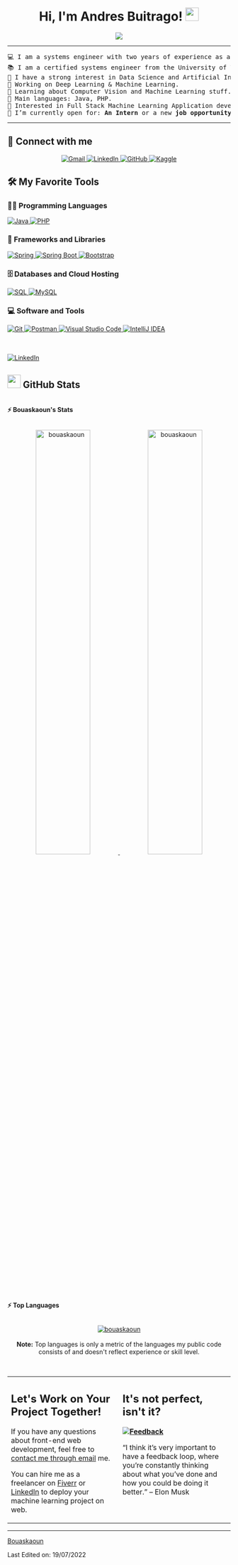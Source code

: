 <h1 align="center">
    Hi, I'm Andres Buitrago!
    <a href="https://github.com/Bouaskaoun" target="_self">
        <img src="https://media.giphy.com/media/hvRJCLFzcasrR4ia7z/giphy.gif" width="30">
    </a>
</h1>

<p align="center">
    <a href="https://github.com/Bouaskaoun">
        <img src="https://readme-typing-svg.herokuapp.com?lines=Systems-Engineer-Backend-developer;DS%20|%20AI%20|%20ML%20Enthusiastic;Always%20learning%20new%20things&center=true&width=380&height=45">
    </a>
</p>

<hr>

<pre>
💻 I am a systems engineer with two years of experience as a software developer, I have experience in the Java and PHP programming languages.
📚 I am a certified systems engineer from the University of Tolima.
📝 I have a strong interest in Data Science and Artificial Intelligence.
🔭 Working on Deep Learning & Machine Learning.
🌱 Learning about Computer Vision and Machine Learning stuff.
🌟 Main languages: Java, PHP.
🚩 Interested in Full Stack Machine Learning Application development.
🤔 I’m currently open for: <b>An Intern</b> or a new <b>job opportunity</b>, this is <a href="https://drive.google.com/file/d/1OL-pYjC8jb3u3bbqLswQooZkah4ExeZf/view?usp=sharing" target="_blank">MY RESUME.</a>
</pre>

<hr>

## 🤝 Connect with me

<p align="center">
    <a href="mailto:bouaskaoun.mohammed@gmail.com">
        <img src="https://img.shields.io/badge/gmail-%23EA4335.svg?style=plastic&logo=gmail&logoColor=white" alt="Gmail"/>
    </a>
    <a href="https://www.linkedin.com/in/bouaskaoun/">
        <img src="https://img.shields.io/badge/linkedin-%230A66C2.svg?style=plastic&logo=linkedin&logoColor=white" alt="LinkedIn"/>
    </a>
    <a href="https://github.com/Bouaskaoun">
        <img src="https://img.shields.io/badge/github-%23181717.svg?style=plastic&logo=github&logoColor=white" alt="GitHub"/>
    </a>
    <a href="https://www.kaggle.com/bouaskaounmohammed">
        <img src="https://img.shields.io/badge/kaggle-%230A66C2.svg?style=plastic&logo=kaggle&logoColor=white" alt="Kaggle"/>
    </a>
</p>

## 🛠️ My Favorite Tools

### 👨‍💻 Programming Languages

<p>
    <a href="https://github.com/Bouaskaoun">
        <img alt="Java" src="https://img.shields.io/badge/Java-%23F7DF1E.svg?logo=java&logoColor=black">
    </a>
    <a href="https://github.com/Bouaskaoun">
        <img alt="PHP" src="https://img.shields.io/badge/PHP-%2314354C.svg?logo=php&logoColor=white">
    </a>
</p>

### 🧰 Frameworks and Libraries

<p>
    <a href="https://github.com/Bouaskaoun">
        <img alt="Spring" src="https://img.shields.io/badge/Spring%20-%2334A853.svg?logo=Springboot&logoColor=white">
    </a>
    <a href="https://github.com/Bouaskaoun">
        <img alt="Spring Boot" src="https://img.shields.io/badge/Spring%20Boot%20-%2334A853.svg?logo=Springboot&logoColor=white">
    </a>
    <a href="https://github.com/Bouaskaoun">
        <img alt="Bootstrap" src="https://img.shields.io/badge/Bootstrap%20-%23150458.svg?logo=Bootstrap&logoColor=white">
    </a>
</p>

### 🗄️ Databases and Cloud Hosting

<p>
    <a href="https://github.com/Bouaskaoun">
        <img alt="SQL" src="https://img.shields.io/badge/SQL-%23013243.svg?logo=sql&logoColor=white">
    </a>
    <a href="https://github.com/Bouaskaoun">
        <img alt="MySQL" src="https://img.shields.io/badge/MySQL-%23013243.svg?logo=mysql&logoColor=white">
    </a>
</p>

### 💻 Software and Tools

<p>
    <a href="https://github.com/Bouaskaoun">
        <img alt="Git" src="https://img.shields.io/badge/Git-%23F05033.svg?logo=git&logoColor=white">
    </a>
    <a href="https://github.com/Bouaskaoun">
        <img alt="Postman" src="https://img.shields.io/badge/Postman-FF6C37?logo=postman&logoColor=white">
    </a>
    <a href="https://github.com/Bouaskaoun">
        <img alt="Visual Studio Code" src="https://img.shields.io/badge/VS%20Code-0078d7.svg?logo=visual-studio-code&logoColor=white">
    </a>
    <a href="https://github.com/Bouaskaoun">
        <img alt="IntelliJ IDEA" src="https://img.shields.io/badge/IntelliJ%20IDEA-000000.svg?logo=intellij-idea&logoColor=white">
    </a>
</p>

</br>

<!--
### 👨🏽‍💻 Workspace
<p>
    <a href="https://github.com/Bouaskaoun">
        <img alt="Git" src="https://img.shields.io/badge/Git-%23F05033.svg?logo=git&logoColor=white">
    </a>
    <a href="https://github.com/Bouaskaoun">
        <img alt="Postman" src="https://img.shields.io/badge/Postman-FF6C37?logo=postman&logoColor=white">
    </a>
    <a href="https://github.com/Bouaskaoun">
        <img alt="Visual Studio Code" src="https://img.shields.io/badge/VS%20Code-0078d7.svg?logo=visual-studio-code&logoColor=white">
    </a>
    <a href="https://github.com/Bouaskaoun">
        <img alt="IntelliJ IDEA" src="https://img.shields.io/badge/IntelliJ%20IDEA-000000.svg?logo=intellij-idea&logoColor=white">
    </a>
</p>

-->
</br>

<a href="https://www.linkedin.com/in/andres-buitrago-34540a2b4/" target="_blank">
    <img src="https://img.shields.io/badge/linkedin-%230A66C2.svg?style=plastic&logo=linkedin&logoColor=white" alt="LinkedIn"/>
</a>



<!--
### 👨🏽‍💻 Workspace
<p>
    <a href="https://github.com/Bouaskaoun"><img alt="Macbook Air M1" src="https://img.shields.io/badge/Apple-MacBook_Air_2020-999999?style=for-the-badge&logo=apple&logoColor=white"></a>
    <a href="https://github.com/Bouaskaoun"><img alt="Spotify" src="https://img.shields.io/badge/Spotify-1ED760?&style=for-the-badge&logo=spotify&logoColor=white"></a>
</p>
-->


## <a href="https://github.com/Bouaskaoun"><img src="https://www.blumbergdigital.com/wp-content/uploads/2020/10/stats-graphic-statistics-business-512.png" width="30"></a> GitHub Stats

<br/>
<summary><b>⚡ Bouaskaoun's Stats</b></summary>
<br/>
<p align="center">
	<a href="https://github.com/Bouaskaoun">
	<img width="49.5%" src="https://github-readme-stats.vercel.app/api?username=bouaskaoun&show_icons=true" alt="bouaskaoun">
	<img width="49.5%" src="https://github-readme-streak-stats.herokuapp.com/?user=bouaskaoun" alt="bouaskaoun">
	</a>
	<br/>
</p>
<br/>
<!--
<summary><b>⚡ Activity graph</b></summary>
<br/>
<p align="center">
	<a href="https://github.com/Bouaskaoun">
		<img src="https://activity-graph.herokuapp.com/graph?username=bouaskaoun&bg_color=ffffff&color=000000&line=000000&point=000000&area=true&hide_border=true" alt="bouaskaoun">
	</a>
</p>
<br/>
-->
<summary><b>⚡ Top Languages</b></summary>
<br/>

<p align="center">
	<a href="https://github.com/Bouaskaoun">
	<img src="https://github-readme-stats.vercel.app/api/top-langs/?username=bouaskaoun&langs_count=8&layout=compact" alt="bouaskaoun">
	</a>
	<br/>
<br/>
<b>Note:</b> Top languages is only a metric of the languages my public code consists of and doesn't reflect experience or skill level.
</p>
<br/>

<table style="border: none">
  <tr>
  <td width="50%" valign="top">

## Let's Work on Your Project Together!

If you have any questions about front-end web development, feel free to <a href="mailto:bouaskaoun.mohammed@gmail.com">contact me through email</a> me.

You can hire me as a freelancer on <a href="https://www.fiverr.com">Fiverr</a> or <a href="https://www.linkedin.com/in/bouaskaoun/">LinkedIn</a> to deploy your machine learning project on web.

  </td>
  <td width="50%" valign="top">

## It's not perfect, isn't it?

**<a href="https://github.com/Bouaskaoun"><img alt="Feedback" src="https://img.shields.io/badge/Ask%20me-anything-1abc9c.svg"></a>**

“I think it’s very important to have a feedback loop, where you’re constantly thinking about what you’ve done and how you could be doing it better.”
– Elon Musk

  </td>
  </tr>
</table>

------

[Bouaskaoun](https://github.com/Bouaskaoun)

Last Edited on: 19/07/2022
